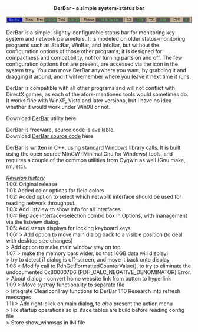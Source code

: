 <center><b>DerBar - a simple system-status bar</b></center>

![DerBar without title bar](images/derbar.notitle.jpg)


DerBar is a simple, slightly-configurable status bar for monitoring key system and network parameters.  It is modeled on older status-monitoring programs such as StatBar, WinBar, and InfoBar, but without the configuration options of those other programs; it is designed for compactness and compatibility, not for turning parts on and off.  The few configuration options that are present, are accessed via the icon in the system tray.  You can move DerBar anywhere you want, by grabbing it and dragging it around, and it will remember where you leave it next time it runs.  

DerBar is compatible with all other programs and will not conflict with DirectX games, as each of the afore-mentioned tools would sometimes do.  It works fine with WinXP, Vista and later versiona, but I have no idea whether it would work under Win98 or not.

Download [DerBar](https://github.com/DerellLicht/bin/raw/master/DerBar.zip) utility here

DerBar is freeware, source code is available.<br>
Download [DerBar source code](https://github.com/DerellLicht/derbar) here

DerBar is written in C++, using standard Windows library calls.  It is built using the open source MinGW (Minimal Gnu for Windows) tools, and requires a couple of the common utilities from Cygwin as well (Gnu make, rm, etc).

<u>_Revision history_</u><br>
1.00: Original release<br>
1.01: Added color options for field colors<br>
1.02: Added option to select which network interface should be used for
reading network throughput.<br>
1.03: Add listview to show info for all interfaces<br>
1.04: Replace interface-selection combo box in Options, with management via
the listview dialog.<br>
1.05: Add status displays for locking keyboard keys<br>
1.06: > Add option to move main dialog back to a visible position (to deal
with desktop size changes)<br>
       > Add option to make main window stay on top<br>
1.07 > make the memory bars wider, so that 16GB data will display!<br>
       > try to detect if dialog is off-screen, and move it back onto display<br>
1.08 > Modify call to PdhGetFormattedCounterValue(), to try to eliminate the
undocumented 0x800007D6 (PDH_CALC_NEGATIVE_DENOMINATOR) Error.<br>
       > About dialog - convert home website link from button to hyperlink<br>
1.09 > Move systray functionality to separate file<br>
       > Integrate ClearIconTray functions to DerBar 1.10 Research into
refresh messages<br>
1.11 > Add right-click on main dialog, to *also* present the action menu<br>
       > Fix startup operations so ip_iface tables are build before reading
config file<br>
       > Store show_winmsgs in INI file<br>

